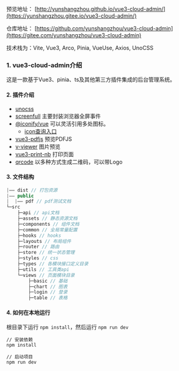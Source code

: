 预览地址： [http://yunshangzhou.github.io/vue3-cloud-admin/](https://yunshangzhou.gitee.io/vue3-cloud-admin/)

仓库地址： [https://github.com/yunshangzhou/vue3-cloud-admin](https://gitee.com/yunshangzhou/vue3-cloud-admin)

技术栈为：Vite, Vue3, Arco, Pinia, VueUse, Axios, UnoCSS

### 1. vue3-cloud-admin介绍
这是一款基于Vue3、pinia、ts及其他第三方插件集成的后台管理系统。

#### 2. 插件介绍
- [unocss](https://github.com/unocss/unocss)
- [screenfull](https://www.npmjs.com/package/screenfull)
  主要封装浏览器全屏事件
- [@iconify/vue](https://github.com/iconify/iconify)
  可以灵活引用多处图标。
  - [icon查询入口](https://icones.js.org/)
- [vue3-pdfjs](https://github.com/randolphtellis/vue3-pdfjs)
  预览PDFJS
- [v-viewer](https://github.com/mirari/v-viewer)
  图片预览
- [vue3-print-nb](https://www.npmjs.com/package/vue3-print-nb)
  打印页面
- [qrcode](https://github.com/scopewu/qrcode.vue)
  以多种方式生成二维码，可以带Logo

#### 3. 文件结构
```javascript
|—— dist // 打包资源
|—— public
|  |—— pdf // pdf测试文档
└─src
    ├─api // api文档 
    ├─assets // 静态资源文档
    ├─components // 组件文档
    ├─common // 全局常量配置
    ├─hooks // hooks
    ├─layouts // 布局组件
    ├─router // 路由
    ├─store // 统一状态管理
    ├─styles // css
    ├─types // 各模块接口定义目录
    ├─utils // 工具类api
    └─views // 页面模块目录
        ├─basic // 基础
        ├─chart // 图表
        ├─login // 登录
        ├─table // 表格
```

#### 4. 如何在本地运行
根目录下运行 `npm install`，然后运行 `npm run dev`
```
// 安装依赖
npm install

// 启动项目
npm run dev
```
